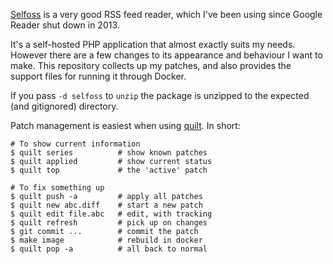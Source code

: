 

[Selfoss](https://selfoss.aditu.de/)
is a very good RSS feed reader,
which I've been using since
Google Reader
shut down in 2013.

It's a self-hosted PHP application
that almost exactly suits my needs.
However there are a few changes to its
appearance and behaviour I want to make.
This repository collects up my patches,
and also provides the support files
for running it through Docker.

If you pass `-d selfoss` to `unzip`
the package is unzipped to the expected
(and gitignored) directory.

Patch management is easiest when using
[quilt](http://savannah.nongnu.org/projects/quilt).
In short:

    # To show current information
    $ quilt series          # show known patches
    $ quilt applied         # show current status
    $ quilt top             # the 'active' patch

    # To fix something up
    $ quilt push -a         # apply all patches
    $ quilt new abc.diff    # start a new patch
    $ quilt edit file.abc   # edit, with tracking
    $ quilt refresh         # pick up on changes
    $ git commit ...        # commit the patch
    $ make image            # rebuild in docker
    $ quilt pop -a          # all back to normal


